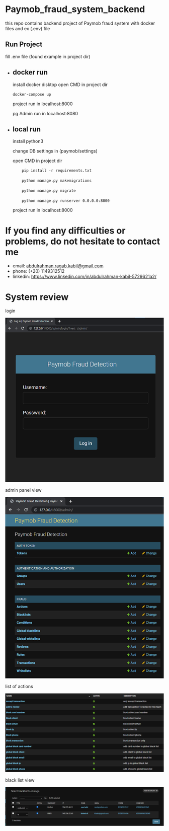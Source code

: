 # Paymob_fraud_system_backend
this repo contains backend project of Paymob fraud system with docker files and ex (.env) file

## Run Project 
fill .env file (found example in project dir)
- ## docker run
  install docker disktop 
  open CMD in project dir 

      docker-compose up

  project run in localhost:8000

  pg Admin run in localhost:8080
- ## local run
  install python3
  
  change DB settings in (paymob/settings)
  
  open CMD in project dir
  
          pip install -r requirements.txt
          
          python manage.py makemigrations
          
          python manage.py migrate
          
          python manage.py runserver 0.0.0.0:8000
          
  project run in localhost:8000

# If you find any difficulties or problems, do not hesitate to contact me

- email: abdulrahman.ragab.kabil@gmail.com
- phone: (+20) 1149312512
- linkedin: https://www.linkedin.com/in/abdulrahman-kabil-5729621a2/
# System review
login

![login](https://github.com/Abdulrahman-Kabil-developer/Paymob_fraud_system_backend/blob/main/screenshots/Screenshot%202022-10-08%20224712.png)

admin panel view

![adminPanelView](https://github.com/Abdulrahman-Kabil-developer/Paymob_fraud_system_backend/blob/main/screenshots/Screenshot%202022-10-08%20224905.png)

list of actions 

![actions](https://github.com/Abdulrahman-Kabil-developer/Paymob_fraud_system_backend/blob/main/screenshots/Screenshot%202022-10-12%20213725.png)

black list view

![blackList](https://github.com/Abdulrahman-Kabil-developer/Paymob_fraud_system_backend/blob/main/screenshots/Screenshot%202022-10-08%20225227.png)

